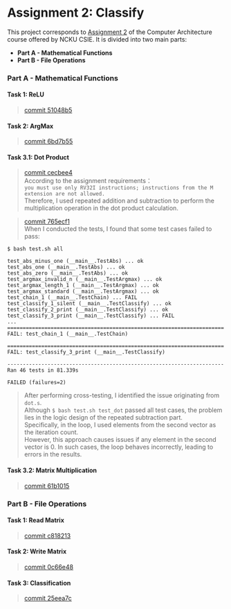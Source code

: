 # Assignment 2: Classify


This project corresponds to [Assignment 2](https://hackmd.io/@sysprog/2024-arch-homework2) of the Computer Architecture course offered by NCKU CSIE. It is divided into two main parts:<br> 
* **Part A - Mathematical Functions**
* **Part B - File Operations**

### Part A - Mathematical Functions
#### Task 1: ReLU
> [commit 51048b5](https://github.com/sysprog21/classify-rv32i/commit/51048b50b624bff1240d0175474fbf65430f262a)
#### Task 2: ArgMax
> [commit 6bd7b55](https://github.com/sysprog21/classify-rv32i/commit/6bd7b552d2649b8a6bfb57631963a1e0809d63a9)
#### Task 3.1: Dot Product
> [commit cecbee4](https://github.com/sysprog21/classify-rv32i/commit/cecbee4413d149fe70917b289c46cacd6cb91165)<br> 
> According to the assignment requirements：<br> 
`you must use only RV32I instructions; instructions from the M extension are not allowed.`<br> 
Therefore, I used repeated addition and subtraction to perform the multiplication operation in the dot product calculation.

> [commit 765ecf1](https://github.com/sysprog21/classify-rv32i/commit/765ecf1181967abf3afeb5d860e6af77a6c4f60a)<br>
> When I conducted the tests, I found that some test cases failed to pass:<br>
```shell
$ bash test.sh all

test_abs_minus_one (__main__.TestAbs) ... ok
test_abs_one (__main__.TestAbs) ... ok
test_abs_zero (__main__.TestAbs) ... ok
test_argmax_invalid_n (__main__.TestArgmax) ... ok
test_argmax_length_1 (__main__.TestArgmax) ... ok
test_argmax_standard (__main__.TestArgmax) ... ok
test_chain_1 (__main__.TestChain) ... FAIL
test_classify_1_silent (__main__.TestClassify) ... ok
test_classify_2_print (__main__.TestClassify) ... ok
test_classify_3_print (__main__.TestClassify) ... FAIL
...
======================================================================
FAIL: test_chain_1 (__main__.TestChain)

======================================================================
FAIL: test_classify_3_print (__main__.TestClassify)

----------------------------------------------------------------------
Ran 46 tests in 81.339s

FAILED (failures=2)
```
> After performing cross-testing, I identified the issue originating from `dot.s`.<br>
> Although `$ bash test.sh test_dot` passed all test cases,
> the problem lies in the logic design of the repeated subtraction part.<br>
> Specifically, in the loop, I used elements from the second vector as the iteration count.<br>
>  However, this approach causes issues if any element in the second vector is 0. In such cases, the loop behaves incorrectly, leading to errors in the results.

#### Task 3.2: Matrix Multiplication
> [commit 61b1015](https://github.com/sysprog21/classify-rv32i/commit/61b10150d79e68f05a07f9b357c97941152e0af6)

### Part B - File Operations
#### Task 1: Read Matrix
> [commit c818213](https://github.com/sysprog21/classify-rv32i/commit/c818213c36a87cb28799c8b53572adfa6b94ce06)
#### Task 2: Write Matrix
> [commit 0c66e48](https://github.com/sysprog21/classify-rv32i/commit/0c66e48faa65c6e65d96dc27b5dda3f6f2922a24)
#### Task 3: Classification
> [commit 25eea7c](https://github.com/sysprog21/classify-rv32i/commit/25eea7c68a7cc3baffcfea392b697f0f748b3bb6)
